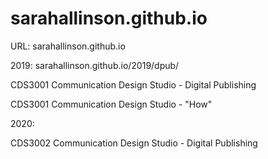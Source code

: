 # sarahallinson.github.io


URL:
sarahallinson.github.io


2019:
sarahallinson.github.io/2019/dpub/

CDS3001 Communication Design Studio - Digital Publishing

CDS3001 Communication Design Studio - "How"


2020:

CDS3002 Communication Design Studio - Digital Publishing
